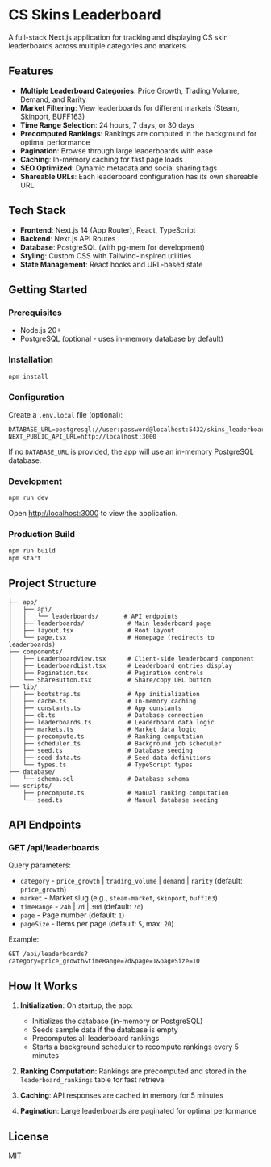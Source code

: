 # CS Skins Leaderboard

A full-stack Next.js application for tracking and displaying CS skin leaderboards across multiple categories and markets.

## Features

- **Multiple Leaderboard Categories**: Price Growth, Trading Volume, Demand, and Rarity
- **Market Filtering**: View leaderboards for different markets (Steam, Skinport, BUFF163)
- **Time Range Selection**: 24 hours, 7 days, or 30 days
- **Precomputed Rankings**: Rankings are computed in the background for optimal performance
- **Pagination**: Browse through large leaderboards with ease
- **Caching**: In-memory caching for fast page loads
- **SEO Optimized**: Dynamic metadata and social sharing tags
- **Shareable URLs**: Each leaderboard configuration has its own shareable URL

## Tech Stack

- **Frontend**: Next.js 14 (App Router), React, TypeScript
- **Backend**: Next.js API Routes
- **Database**: PostgreSQL (with pg-mem for development)
- **Styling**: Custom CSS with Tailwind-inspired utilities
- **State Management**: React hooks and URL-based state

## Getting Started

### Prerequisites

- Node.js 20+
- PostgreSQL (optional - uses in-memory database by default)

### Installation

```bash
npm install
```

### Configuration

Create a `.env.local` file (optional):

```env
DATABASE_URL=postgresql://user:password@localhost:5432/skins_leaderboard
NEXT_PUBLIC_API_URL=http://localhost:3000
```

If no `DATABASE_URL` is provided, the app will use an in-memory PostgreSQL database.

### Development

```bash
npm run dev
```

Open [http://localhost:3000](http://localhost:3000) to view the application.

### Production Build

```bash
npm run build
npm start
```

## Project Structure

```
├── app/
│   ├── api/
│   │   └── leaderboards/       # API endpoints
│   ├── leaderboards/            # Main leaderboard page
│   ├── layout.tsx               # Root layout
│   └── page.tsx                 # Homepage (redirects to leaderboards)
├── components/
│   ├── LeaderboardView.tsx      # Client-side leaderboard component
│   ├── LeaderboardList.tsx      # Leaderboard entries display
│   ├── Pagination.tsx           # Pagination controls
│   └── ShareButton.tsx          # Share/copy URL button
├── lib/
│   ├── bootstrap.ts             # App initialization
│   ├── cache.ts                 # In-memory caching
│   ├── constants.ts             # App constants
│   ├── db.ts                    # Database connection
│   ├── leaderboards.ts          # Leaderboard data logic
│   ├── markets.ts               # Market data logic
│   ├── precompute.ts            # Ranking computation
│   ├── scheduler.ts             # Background job scheduler
│   ├── seed.ts                  # Database seeding
│   ├── seed-data.ts             # Seed data definitions
│   └── types.ts                 # TypeScript types
├── database/
│   └── schema.sql               # Database schema
└── scripts/
    ├── precompute.ts            # Manual ranking computation
    └── seed.ts                  # Manual database seeding
```

## API Endpoints

### GET /api/leaderboards

Query parameters:
- `category` - `price_growth` | `trading_volume` | `demand` | `rarity` (default: `price_growth`)
- `market` - Market slug (e.g., `steam-market`, `skinport`, `buff163`)
- `timeRange` - `24h` | `7d` | `30d` (default: `7d`)
- `page` - Page number (default: `1`)
- `pageSize` - Items per page (default: `5`, max: `20`)

Example:
```
GET /api/leaderboards?category=price_growth&timeRange=7d&page=1&pageSize=10
```

## How It Works

1. **Initialization**: On startup, the app:
   - Initializes the database (in-memory or PostgreSQL)
   - Seeds sample data if the database is empty
   - Precomputes all leaderboard rankings
   - Starts a background scheduler to recompute rankings every 5 minutes

2. **Ranking Computation**: Rankings are precomputed and stored in the `leaderboard_rankings` table for fast retrieval

3. **Caching**: API responses are cached in memory for 5 minutes

4. **Pagination**: Large leaderboards are paginated for optimal performance

## License

MIT
